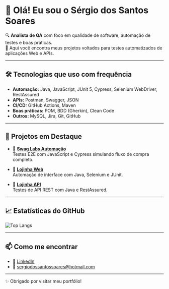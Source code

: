 # 👋 Olá! Eu sou o Sérgio dos Santos Soares

🔍 **Analista de QA** com foco em qualidade de software, automação de testes e boas práticas.  
🚀 Aqui você encontra meus projetos voltados para testes automatizados de aplicações Web e APIs.

---

## 🛠️ Tecnologias que uso com frequência

- **Automação:** Java, JavaScript, JUnit 5, Cypress, Selenium WebDriver, RestAssured  
- **APIs:** Postman, Swagger, JSON  
- **CI/CD:** GitHub Actions, Maven  
- **Boas práticas:** POM, BDD (Gherkin), Clean Code  
- **Outros:** MySQL, Jira, Git, GitHub

---

## 📌 Projetos em Destaque

- 🔹 [**Swag Labs Automação**](https://github.com/sergio-engsoft/SwagLabsAutomacao)  
  Testes E2E com JavaScript e Cypress simulando fluxo de compra completo.

- 🔹 [**Lojinha Web**](https://github.com/sergio-engsoft/lojinhaWebAutomacao)  
  Automação de interface com Java, Selenium e JUnit.

- 🔹 [**Lojinha API**](https://github.com/sergio-engsoft/LojinhaAPIAutomacao)  
  Testes de API REST com Java e RestAssured.

---

## 📈 Estatísticas do GitHub

![Top Langs](https://github-readme-stats.vercel.app/api/top-langs/?username=sergio-engsoft&layout=compact&hide=css,html)

---

## 📫 Como me encontrar

- 🔗 [LinkedIn](https://www.linkedin.com/in/sergio-dos-santos-soares)  
- 💬 sergiodossantossoares@hotmail.com  

---

✨ Obrigado por visitar meu portfólio!
